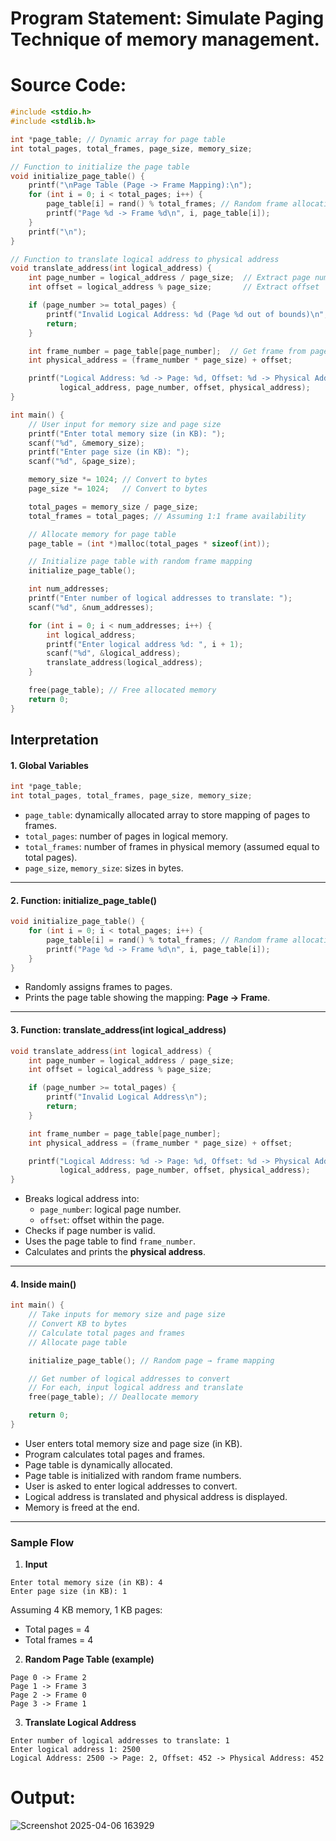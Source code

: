 # Program Statement: Simulate Paging Technique of memory management.
# Source Code:
```c
#include <stdio.h>
#include <stdlib.h>

int *page_table; // Dynamic array for page table
int total_pages, total_frames, page_size, memory_size;

// Function to initialize the page table
void initialize_page_table() {
    printf("\nPage Table (Page -> Frame Mapping):\n");
    for (int i = 0; i < total_pages; i++) {
        page_table[i] = rand() % total_frames; // Random frame allocation
        printf("Page %d -> Frame %d\n", i, page_table[i]);
    }
    printf("\n");
}

// Function to translate logical address to physical address
void translate_address(int logical_address) {
    int page_number = logical_address / page_size;  // Extract page number
    int offset = logical_address % page_size;       // Extract offset

    if (page_number >= total_pages) {
        printf("Invalid Logical Address: %d (Page %d out of bounds)\n", logical_address, page_number);
        return;
    }

    int frame_number = page_table[page_number];  // Get frame from page table
    int physical_address = (frame_number * page_size) + offset;

    printf("Logical Address: %d -> Page: %d, Offset: %d -> Physical Address: %d\n",
           logical_address, page_number, offset, physical_address);
}

int main() {
    // User input for memory size and page size
    printf("Enter total memory size (in KB): ");
    scanf("%d", &memory_size);
    printf("Enter page size (in KB): ");
    scanf("%d", &page_size);

    memory_size *= 1024; // Convert to bytes
    page_size *= 1024;   // Convert to bytes

    total_pages = memory_size / page_size;
    total_frames = total_pages; // Assuming 1:1 frame availability

    // Allocate memory for page table
    page_table = (int *)malloc(total_pages * sizeof(int));

    // Initialize page table with random frame mapping
    initialize_page_table();

    int num_addresses;
    printf("Enter number of logical addresses to translate: ");
    scanf("%d", &num_addresses);

    for (int i = 0; i < num_addresses; i++) {
        int logical_address;
        printf("Enter logical address %d: ", i + 1);
        scanf("%d", &logical_address);
        translate_address(logical_address);
    }

    free(page_table); // Free allocated memory
    return 0;
}
```
## Interpretation

#### 1. **Global Variables**
```c
int *page_table;
int total_pages, total_frames, page_size, memory_size;
```
- `page_table`: dynamically allocated array to store mapping of pages to frames.
- `total_pages`: number of pages in logical memory.
- `total_frames`: number of frames in physical memory (assumed equal to total pages).
- `page_size`, `memory_size`: sizes in bytes.

---

#### 2. **Function: initialize_page_table()**
```c
void initialize_page_table() {
    for (int i = 0; i < total_pages; i++) {
        page_table[i] = rand() % total_frames; // Random frame allocation
        printf("Page %d -> Frame %d\n", i, page_table[i]);
    }
}
```
- Randomly assigns frames to pages.
- Prints the page table showing the mapping: **Page → Frame**.

---

#### 3. **Function: translate_address(int logical_address)**
```c
void translate_address(int logical_address) {
    int page_number = logical_address / page_size;
    int offset = logical_address % page_size;

    if (page_number >= total_pages) {
        printf("Invalid Logical Address\n");
        return;
    }

    int frame_number = page_table[page_number];
    int physical_address = (frame_number * page_size) + offset;

    printf("Logical Address: %d -> Page: %d, Offset: %d -> Physical Address: %d\n",
           logical_address, page_number, offset, physical_address);
}
```
- Breaks logical address into:
  - `page_number`: logical page number.
  - `offset`: offset within the page.
- Checks if page number is valid.
- Uses the page table to find `frame_number`.
- Calculates and prints the **physical address**.

---

#### 4. **Inside main()**
```c
int main() {
    // Take inputs for memory size and page size
    // Convert KB to bytes
    // Calculate total pages and frames
    // Allocate page table

    initialize_page_table(); // Random page → frame mapping

    // Get number of logical addresses to convert
    // For each, input logical address and translate
    free(page_table); // Deallocate memory

    return 0;
}
```

- User enters total memory size and page size (in KB).
- Program calculates total pages and frames.
- Page table is dynamically allocated.
- Page table is initialized with random frame numbers.
- User is asked to enter logical addresses to convert.
- Logical address is translated and physical address is displayed.
- Memory is freed at the end.

---

###  **Sample Flow**

1. **Input**
```
Enter total memory size (in KB): 4
Enter page size (in KB): 1
```
Assuming 4 KB memory, 1 KB pages:
- Total pages = 4
- Total frames = 4

2. **Random Page Table (example)**
```
Page 0 -> Frame 2
Page 1 -> Frame 3
Page 2 -> Frame 0
Page 3 -> Frame 1
```

3. **Translate Logical Address**
```
Enter number of logical addresses to translate: 1
Enter logical address 1: 2500
Logical Address: 2500 -> Page: 2, Offset: 452 -> Physical Address: 452
```


# Output:

![Screenshot 2025-04-06 163929](https://github.com/user-attachments/assets/9606399d-fb68-4c52-84fe-5177a311677a)

